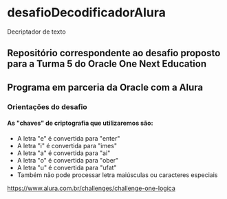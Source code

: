 # desafioDecodificadorAlura
Decriptador de texto
## Repositório correspondente ao desafio proposto para a Turma 5 do Oracle One Next Education
## Programa em parceria da Oracle com a Alura

### Orientações do desafio
#### As "chaves" de criptografia que utilizaremos são:
* A letra "e" é convertida para "enter"
* A letra "i" é convertida para "imes" 
* A letra "a" é convertida para "ai" 
* A letra "o" é convertida para "ober" 
* A letra "u" é convertida para "ufat" 
* Também não pode processar letra maiúsculas ou caracteres especiais

https://www.alura.com.br/challenges/challenge-one-logica
